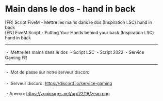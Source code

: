 # Main dans le dos - hand in back
[FR] Script FiveM - Mettre les mains dans le dos (Inspiration LSC) hand in back <br>
[EN] FiveM Script - Putting Your Hands behind your back (Inspiration LSC) hand in back

-------------------------------------------------------------

・ Mettre les mains dans le dos
・Script LSC
・Script 2022
・Service Gaming FR

-------------------------------------------------------------

・ Mot de passe sur notre serveur discord
<br>
<br>
・ Serveur discord:
https://discord.io/service-gaming

・Aperçu:
https://zupimages.net/up/22/16/zeap.png
